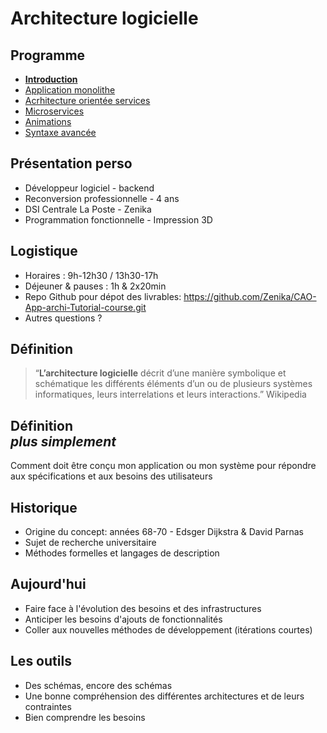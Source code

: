 # Architecture logicielle

<!-- .slide: class="page-title" -->



## Programme

<!-- .slide: id="master-toc" class="toc" -->

- **[Introduction](#/0)**
- [Application monolithe](#/1)
- [Acrhitecture orientée services](#/2)
- [Microservices](#/3)
- [Animations](#/4)
- [Syntaxe avancée](#/5)



## Présentation perso

 - Développeur logiciel - backend
 - Reconversion professionnelle - 4 ans
 - DSI Centrale La Poste - Zenika
 - Programmation fonctionnelle - Impression 3D


## Logistique

- Horaires : 9h-12h30 / 13h30-17h
- Déjeuner & pauses : 1h & 2x20min
- Repo Github pour dépot des livrables: https://github.com/Zenika/CAO-App-archi-Tutorial-course.git
- Autres questions ?



## Définition

> “**L’architecture logicielle** décrit d’une manière symbolique et schématique les différents éléments d’un ou de plusieurs systèmes informatiques, leurs interrelations et leurs interactions.” Wikipedia



## Définition</br>*plus simplement*

Comment doit être conçu mon application ou mon système pour répondre aux spécifications et aux besoins des utilisateurs



## Historique

 - Origine du concept: années 68-70 - Edsger Dijkstra & David Parnas
 - Sujet de recherche universitaire
 - Méthodes formelles et langages de description



## Aujourd'hui

 - Faire face à l'évolution des besoins et des infrastructures
 - Anticiper les besoins d'ajouts de fonctionnalités
 - Coller aux nouvelles méthodes de développement (itérations courtes)



## Les outils

 - Des schémas, encore des schémas
 - Une bonne compréhension des différentes architectures et de leurs contraintes
 - Bien comprendre les besoins



<!-- .slide: class="page-questions" -->
